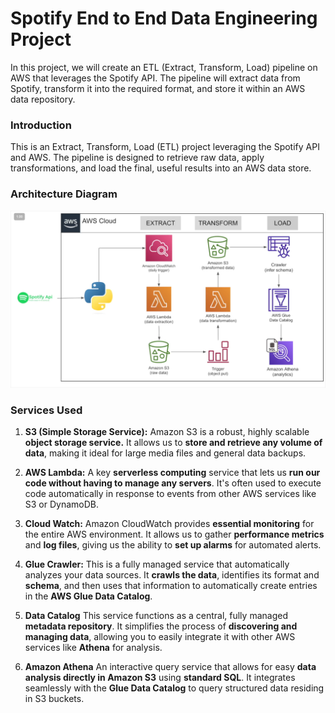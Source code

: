 # Spotify End to End Data Engineering Project
In this project, we will create an ETL (Extract, Transform, Load) pipeline on AWS that leverages the Spotify API. The pipeline will extract data from Spotify, transform it into the required format, and store it within an AWS data repository.

### Introduction
This is an Extract, Transform, Load (ETL) project leveraging the Spotify API and AWS. The pipeline is designed to retrieve raw data, apply transformations, and load the final, useful results into an AWS data store.

### Architecture Diagram
![Architecture Diagram](https://github.com/datahub-by-urmi/spotify-etl-pipeline-project/blob/main/Spotify_ETL_architacture_diagram.png)

### Services Used

1. **S3 (Simple Storage Service):**  Amazon S3 is a robust, highly scalable **object storage service.** It allows us to **store and retrieve any volume of data**, making it ideal for large media files and general data backups.

2. **AWS Lambda:**  A key **serverless computing** service that lets us **run our code without having to manage any servers**. It's often used to execute code automatically in response to events from other AWS services like S3 or DynamoDB.

3. **Cloud Watch:**  Amazon CloudWatch provides **essential monitoring** for the entire AWS environment. It allows us to gather **performance metrics** and **log files**, giving us the ability to **set up alarms** for automated alerts.

4. **Glue Crawler:**  This is a fully managed service that automatically analyzes your data sources. It **crawls the data**, identifies its format and **schema**, and then uses that information to automatically create entries in the **AWS Glue Data Catalog**.

5. **Data Catalog**  This service functions as a central, fully managed **metadata repository**. It simplifies the process of **discovering and managing data**, allowing you to easily integrate it with other AWS services like **Athena** for analysis.

6. **Amazon Athena**  An interactive query service that allows for easy **data analysis directly in Amazon S3** using **standard SQL**. It integrates seamlessly with the **Glue Data Catalog** to query structured data residing in S3 buckets.










